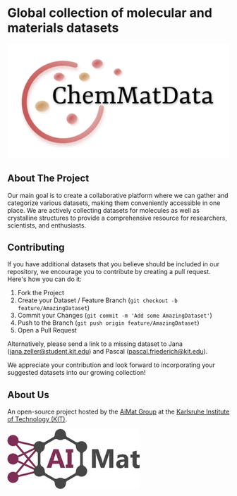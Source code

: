 # Global collection of molecular and materials datasets

<img src="images/ChemMatData_logo_final.png" width="700">

<!-- ABOUT THE PROJECT -->
## About The Project
Our main goal is to create a collaborative platform
where we can gather and categorize various datasets,
making them conveniently accessible in one place.
We are actively collecting datasets for molecules as well as crystalline structures to provide a comprehensive resource for researchers, scientists, and enthusiasts.

<!-- CONTRIBUTING -->
## Contributing

If you have additional datasets that you believe should be included in our repository,
we encourage you to contribute by creating a pull request. Here's how you can do it:

1. Fork the Project
2. Create your Dataset / Feature Branch (`git checkout -b feature/AmazingDataset`)
3. Commit your Changes (`git commit -m 'Add some AmazingDataset'`)
4. Push to the Branch (`git push origin feature/AmazingDataset`)
5. Open a Pull Request

Alternatively, please send a link to a missing dataset to Jana (jana.zeller@student.kit.edu) and Pascal (pascal.friederich@kit.edu).

We appreciate your contribution and look forward to incorporating your suggested datasets into our growing collection!

<!-- CONTACT -->
## About Us
An open-source project hosted by the [AiMat Group](https://aimat.iti.kit.edu/) at the [Karlsruhe Institute of Technology (KIT)](https://www.kit.edu/).

<a href="https://aimat.science"><img src="images/AiMat_logo_purple.png" width="300"></a>

